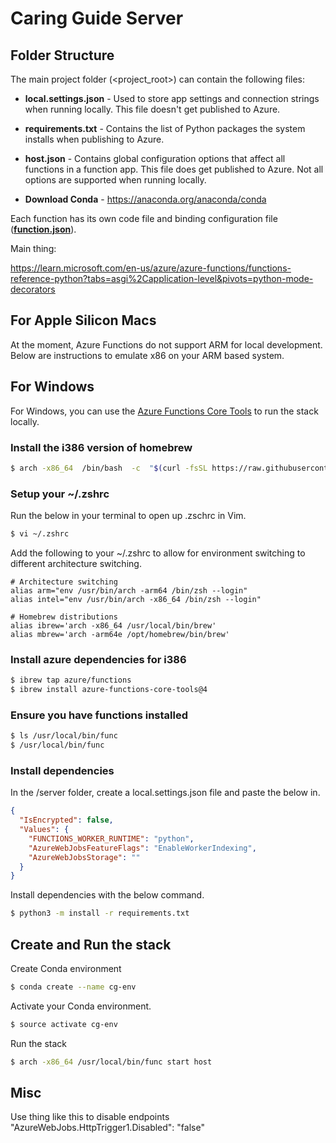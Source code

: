 # Caring Guide Server

## Folder Structure
The main project folder (<project_root>) can contain the following files:

* **local.settings.json** - Used to store app settings and connection strings when running locally. This file doesn't get published to Azure.

* **requirements.txt** - Contains the list of Python packages the system installs when publishing to Azure.

* **host.json** - Contains global configuration options that affect all functions in a function app. This file does get published to Azure. Not all options are supported when running locally.

* **Download Conda** - https://anaconda.org/anaconda/conda
  
Each function has its own code file and binding configuration file ([**function.json**](https://aka.ms/azure-functions/python/function.json)).


Main thing:

https://learn.microsoft.com/en-us/azure/azure-functions/functions-reference-python?tabs=asgi%2Capplication-level&pivots=python-mode-decorators


## For Apple Silicon Macs
At the moment, Azure Functions do not support ARM for local development. Below are instructions to emulate x86 on your ARM based system. 

## For Windows
For Windows, you can use the [Azure Functions Core Tools](https://learn.microsoft.com/en-us/azure/azure-functions/functions-run-local?tabs=v4%2Cwindows%2Ccsharp%2Cportal%2Cbash#install-the-azure-functions-core-tools) to run the stack locally.

### Install the i386 version of homebrew
```sh
$ arch -x86_64  /bin/bash  -c  "$(curl -fsSL https://raw.githubusercontent.com/Homebrew/install/master/install.sh)"
```



### Setup your ~/.zshrc
Run the below in your terminal to open up .zschrc in Vim. 
```sh
$ vi ~/.zshrc
```

Add the following to your ~/.zshrc to allow for environment switching to different architecture switching. 
```
# Architecture switching
alias arm="env /usr/bin/arch -arm64 /bin/zsh --login"
alias intel="env /usr/bin/arch -x86_64 /bin/zsh --login"

# Homebrew distributions
alias ibrew='arch -x86_64 /usr/local/bin/brew'
alias mbrew='arch -arm64e /opt/homebrew/bin/brew'
```


### Install azure dependencies for i386
```sh
$ ibrew tap azure/functions
$ ibrew install azure-functions-core-tools@4
```
  

### Ensure you have functions installed
```sh
$ ls /usr/local/bin/func
$ /usr/local/bin/func
```


### Install dependencies
In the /server folder, create a local.settings.json file and paste the below in. 
```json
{
  "IsEncrypted": false,
  "Values": {
    "FUNCTIONS_WORKER_RUNTIME": "python",
    "AzureWebJobsFeatureFlags": "EnableWorkerIndexing",
    "AzureWebJobsStorage": ""
  }
}
```

Install dependencies with the below command. 
```sh
$ python3 -m install -r requirements.txt
```


## Create and Run the stack
Create Conda environment
```sh
$ conda create --name cg-env
```

Activate your Conda environment. 
```sh
$ source activate cg-env
```

Run the stack
```sh
$ arch -x86_64 /usr/local/bin/func start host
```

## Misc

Use thing like this to disable endpoints
"AzureWebJobs.HttpTrigger1.Disabled": "false"